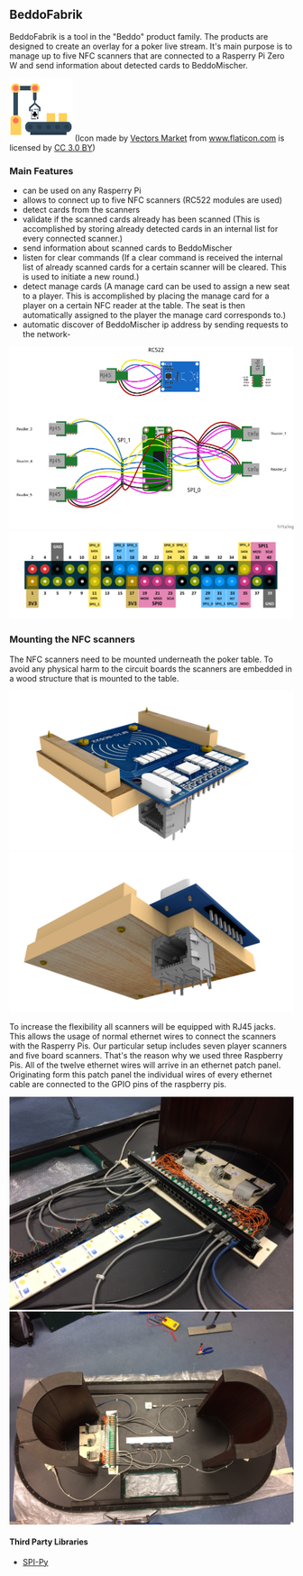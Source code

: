 ## BeddoFabrik

BeddoFabrik is a tool in the "Beddo" product family. The products are designed to create an overlay for a poker live stream.
It's main purpose is to manage up to five NFC scanners that are connected to a Rasperry Pi Zero W and send information about detected cards to BeddoMischer.

![](/build/resources/icon_112x112.png) (Icon made by <a href="https://www.flaticon.com/authors/vectors-market" title="Vectors Market">Vectors Market</a> from <a href="https://www.flaticon.com/" title="Flaticon">www.flaticon.com</a> is licensed by <a href="http://creativecommons.org/licenses/by/3.0/" title="Creative Commons BY 3.0" target="_blank">CC 3.0 BY</a>)

### Main Features
- can be used on any Rasperry Pi
- allows to connect up to five NFC scanners (RC522 modules are used)
- detect cards from the scanners
- validate if the scanned cards already has been scanned (This is accomplished by storing already detected cards in an internal list for every connected scanner.)
- send information about scanned cards to BeddoMischer
- listen for clear commands (If a clear command is received the internal list of already scanned cards for a certain scanner will be cleared. This is used to initiate a new round.)
- detect manage cards (A manage card can be used to assign a new seat to a player. This is accomplished by placing the manage card for a player on a certain NFC reader at the table. The seat is then automatically assigned to the player the manage card corresponds to.)
- automatic discover of BeddoMischer ip address by sending requests to the network- 


![](/build/resources/BeddoFabrik_wiring.png)
![](/build/resources/raspberry-pi-pinout-5-readers.png)


### Mounting the NFC scanners
The NFC scanners need to be mounted underneath the poker table. To avoid any physical harm to the circuit boards the scanners are embedded in a wood structure that is mounted to the table.

![](/build/resources/scanner_mount_single_1.png)
![](/build/resources/scanner_mount_single_2.png)

To increase the flexibility all scanners will be equipped with RJ45 jacks. This allows the usage of normal ethernet wires to connect the scanners with the Rasperry Pis.
Our particular setup includes seven player scanners and five board scanners. That's the reason why we used three Raspberry Pis. All of the twelve ethernet wires will arrive in an ethernet patch panel. Originating form this patch panel the individual wires of every ethernet cable are connected to the GPIO pins of the raspberry pis.

![](/build/resources/patch_panel.JPG)
![](/build/resources/complete_table.JPG)

#### Third Party Libraries
* [SPI-Py](https://github.com/lthiery/SPI-Py)